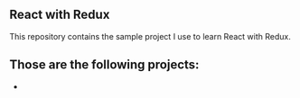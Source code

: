 ## React with Redux

This repository contains the sample project I use to learn React with Redux.

Those are the following projects: 
-
- 


